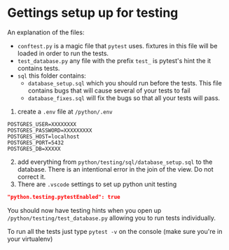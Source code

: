 # Gettings setup up for testing

An explanation of the files:
* `conftest.py` is a magic file that `pytest` uses. fixtures in this file will be loaded in order to run the tests.
* `test_database.py` any file with the prefix `test_` is pytest's hint the it contains tests.
* `sql` this folder contains:
    * `database_setup.sql` which you should run before the tests. This file contains bugs that will cause several of your tests to fail
    * `database_fixes.sql` will fix the bugs so that all your tests will pass.

1. create a `.env` file at `/python/.env`

```
POSTGRES_USER=XXXXXXXX
POSTGRES_PASSWORD=XXXXXXXXX
POSTGRES_HOST=localhost
POSTGRES_PORT=5432
POSTGRES_DB=XXXXX
```

2. add everything from `python/testing/sql/database_setup.sql` to the database. There is an intentional error in the join of the view. Do not correct it.
3. There are `.vscode` settings to set up python unit testing

```json
"python.testing.pytestEnabled": true
```

You should now have testing hints when you open up `/python/testing/test_database.py` allowing you to run tests individually.

To run all the tests just type `pytest -v` on the console (make sure you're in your virtualenv)